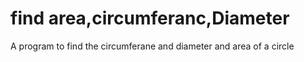# find area,circumferanc,Diameter
 A program to find the circumferane and diameter and area of a circle

